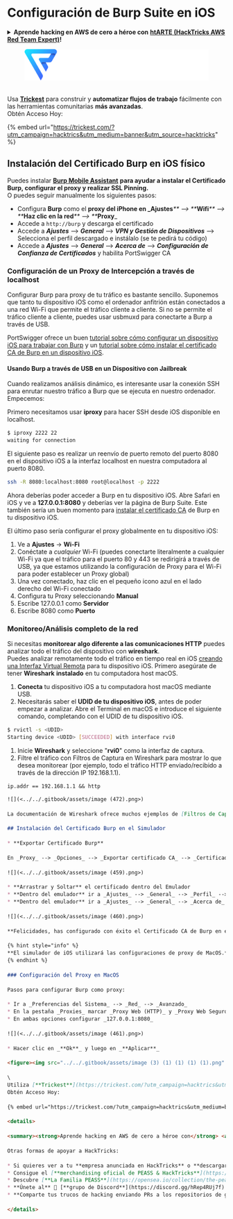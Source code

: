 # Configuración de Burp Suite en iOS

<details>

<summary><strong>Aprende hacking en AWS de cero a héroe con</strong> <a href="https://training.hacktricks.xyz/courses/arte"><strong>htARTE (HackTricks AWS Red Team Expert)</strong></a><strong>!</strong></summary>

Otras formas de apoyar a HackTricks:

* Si quieres ver tu **empresa anunciada en HackTricks** o **descargar HackTricks en PDF**, consulta los [**PLANES DE SUSCRIPCIÓN**](https://github.com/sponsors/carlospolop)!
* Consigue el [**merchandising oficial de PEASS & HackTricks**](https://peass.creator-spring.com)
* Descubre [**La Familia PEASS**](https://opensea.io/collection/the-peass-family), nuestra colección de [**NFTs**](https://opensea.io/collection/the-peass-family) exclusivos
* **Únete al** 💬 [**grupo de Discord**](https://discord.gg/hRep4RUj7f) o al [**grupo de telegram**](https://t.me/peass) o **sígueme** en **Twitter** 🐦 [**@carlospolopm**](https://twitter.com/carlospolopm)**.**
* **Comparte tus trucos de hacking enviando PRs a los repositorios de GitHub de** [**HackTricks**](https://github.com/carlospolop/hacktricks) y [**HackTricks Cloud**](https://github.com/carlospolop/hacktricks-cloud).

</details>

<figure><img src="../../.gitbook/assets/image (3) (1) (1) (1) (1).png" alt=""><figcaption></figcaption></figure>

\
Usa [**Trickest**](https://trickest.com/?utm\_campaign=hacktrics\&utm\_medium=banner\&utm\_source=hacktricks) para construir y **automatizar flujos de trabajo** fácilmente con las herramientas comunitarias **más avanzadas**.\
Obtén Acceso Hoy:

{% embed url="https://trickest.com/?utm_campaign=hacktrics&utm_medium=banner&utm_source=hacktricks" %}

## Instalación del Certificado Burp en iOS físico

Puedes instalar [**Burp Mobile Assistant**](https://portswigger.net/burp/documentation/desktop/tools/mobile-assistant/installing) **para ayudar a instalar el Certificado Burp, configurar el proxy y realizar SSL Pinning.**\
O puedes seguir manualmente los siguientes pasos:

* Configura **Burp** como el **proxy del iPhone en \_Ajustes**_\*\* --> \*\*_**Wifi**_\*\* --> \*\*_**Haz clic en la red**_\*\* --> \*\*_**Proxy**\_
* Accede a `http://burp` y descarga el certificado
* Accede a _**Ajustes**_ --> _**General**_ --> _**VPN y Gestión de Dispositivos**_ --> Selecciona el perfil descargado e instálalo (se te pedirá tu código)
* Accede a _**Ajustes**_ --> _**General**_ --> _**Acerca de**_ --> _**Configuración de Confianza de Certificados**_ y habilita PortSwigger CA

### Configuración de un Proxy de Intercepción a través de localhost

Configurar Burp para proxy de tu tráfico es bastante sencillo. Suponemos que tanto tu dispositivo iOS como el ordenador anfitrión están conectados a una red Wi-Fi que permite el tráfico cliente a cliente. Si no se permite el tráfico cliente a cliente, puedes usar usbmuxd para conectarte a Burp a través de USB.

PortSwigger ofrece un buen [tutorial sobre cómo configurar un dispositivo iOS para trabajar con Burp](https://support.portswigger.net/customer/portal/articles/1841108-configuring-an-ios-device-to-work-with-burp) y un [tutorial sobre cómo instalar el certificado CA de Burp en un dispositivo iOS](https://support.portswigger.net/customer/portal/articles/1841109-installing-burp-s-ca-certificate-in-an-ios-device).

#### Usando Burp a través de USB en un Dispositivo con Jailbreak

Cuando realizamos análisis dinámico, es interesante usar la conexión SSH para enrutar nuestro tráfico a Burp que se ejecuta en nuestro ordenador. Empecemos:

Primero necesitamos usar **iproxy** para hacer SSH desde iOS disponible en localhost.
```bash
$ iproxy 2222 22
waiting for connection
```
El siguiente paso es realizar un reenvío de puerto remoto del puerto 8080 en el dispositivo iOS a la interfaz localhost en nuestra computadora al puerto 8080.
```bash
ssh -R 8080:localhost:8080 root@localhost -p 2222
```
Ahora deberías poder acceder a Burp en tu dispositivo iOS. Abre Safari en iOS y ve a **127.0.0.1:8080** y deberías ver la página de Burp Suite. Este también sería un buen momento para [instalar el certificado CA](https://support.portswigger.net/customer/portal/articles/1841109-installing-burp-s-ca-certificate-in-an-ios-device) de Burp en tu dispositivo iOS.

El último paso sería configurar el proxy globalmente en tu dispositivo iOS:

1. Ve a **Ajustes** -> **Wi-Fi**
2. Conéctate a _cualquier_ Wi-Fi (puedes conectarte literalmente a cualquier Wi-Fi ya que el tráfico para el puerto 80 y 443 se redirigirá a través de USB, ya que estamos utilizando la configuración de Proxy para el Wi-Fi para poder establecer un Proxy global)
3. Una vez conectado, haz clic en el pequeño icono azul en el lado derecho del Wi-Fi conectado
4. Configura tu Proxy seleccionando **Manual**
5. Escribe 127.0.0.1 como **Servidor**
6. Escribe 8080 como **Puerto**

### Monitoreo/Análisis completo de la red

Si necesitas **monitorear algo diferente a las comunicaciones HTTP** puedes analizar todo el tráfico del dispositivo con **wireshark**.\
Puedes analizar remotamente todo el tráfico en tiempo real en iOS [creando una Interfaz Virtual Remota](https://stackoverflow.com/questions/9555403/capturing-mobile-phone-traffic-on-wireshark/33175819#33175819) para tu dispositivo iOS. Primero asegúrate de tener **Wireshark** **instalado** en tu computadora host macOS.

1. **Conecta** tu dispositivo iOS a tu computadora host macOS mediante USB.
2. Necesitarás saber el **UDID de tu dispositivo iOS**, antes de poder empezar a analizar. Abre el Terminal en macOS e introduce el siguiente comando, completando con el UDID de tu dispositivo iOS.
```bash
$ rvictl -s <UDID>
Starting device <UDID> [SUCCEEDED] with interface rvi0
```
1. Inicie **Wireshark** y seleccione "**rvi0**" como la interfaz de captura.
2. Filtre el tráfico con Filtros de Captura en Wireshark para mostrar lo que desea monitorear (por ejemplo, todo el tráfico HTTP enviado/recibido a través de la dirección IP 192.168.1.1).
```
ip.addr == 192.168.1.1 && http
```
```markdown
![](<../../.gitbook/assets/image (472).png>)

La documentación de Wireshark ofrece muchos ejemplos de [Filtros de Captura](https://wiki.wireshark.org/CaptureFilters) que deberían ayudarte a filtrar el tráfico para obtener la información que deseas.

## Instalación del Certificado Burp en el Simulador

* **Exportar Certificado Burp**

En _Proxy_ --> _Opciones_ --> _Exportar certificado CA_ --> _Certificado en formato DER_

![](<../../.gitbook/assets/image (459).png>)

* **Arrastrar y Soltar** el certificado dentro del Emulador
* **Dentro del emulador** ir a _Ajustes_ --> _General_ --> _Perfil_ --> _PortSwigger CA_, y **verificar el certificado**
* **Dentro del emulador** ir a _Ajustes_ --> _General_ --> _Acerca de_ --> _Configuración de Confianza de Certificados_, y **habilitar PortSwigger CA**

![](<../../.gitbook/assets/image (460).png>)

**Felicidades, has configurado con éxito el Certificado CA de Burp en el simulador de iOS**

{% hint style="info" %}
**El simulador de iOS utilizará las configuraciones de proxy de MacOS.**
{% endhint %}

### Configuración del Proxy en MacOS

Pasos para configurar Burp como proxy:

* Ir a _Preferencias del Sistema_ --> _Red_ --> _Avanzado_
* En la pestaña _Proxies_ marcar _Proxy Web (HTTP)_ y _Proxy Web Seguro (HTTPS)_
* En ambas opciones configurar _127.0.0.1:8080_

![](<../../.gitbook/assets/image (461).png>)

* Hacer clic en _**Ok**_ y luego en _**Aplicar**_

<figure><img src="../../.gitbook/assets/image (3) (1) (1) (1) (1).png" alt=""><figcaption></figcaption></figure>

\
Utiliza [**Trickest**](https://trickest.com/?utm_campaign=hacktrics&utm_medium=banner&utm_source=hacktricks) para construir y **automatizar flujos de trabajo** fácilmente con las herramientas comunitarias **más avanzadas**.\
Obtén Acceso Hoy:

{% embed url="https://trickest.com/?utm_campaign=hacktrics&utm_medium=banner&utm_source=hacktricks" %}

<details>

<summary><strong>Aprende hacking en AWS de cero a héroe con</strong> <a href="https://training.hacktricks.xyz/courses/arte"><strong>htARTE (HackTricks AWS Red Team Expert)</strong></a><strong>!</strong></summary>

Otras formas de apoyar a HackTricks:

* Si quieres ver a tu **empresa anunciada en HackTricks** o **descargar HackTricks en PDF** Consulta los [**PLANES DE SUSCRIPCIÓN**](https://github.com/sponsors/carlospolop)!
* Consigue el [**merchandising oficial de PEASS & HackTricks**](https://peass.creator-spring.com)
* Descubre [**La Familia PEASS**](https://opensea.io/collection/the-peass-family), nuestra colección de [**NFTs**](https://opensea.io/collection/the-peass-family) exclusivos
* **Únete al** 💬 [**grupo de Discord**](https://discord.gg/hRep4RUj7f) o al [**grupo de telegram**](https://t.me/peass) o **sigue** a **Twitter** 🐦 [**@carlospolopm**](https://twitter.com/carlospolopm)**.**
* **Comparte tus trucos de hacking enviando PRs a los repositorios de github** [**HackTricks**](https://github.com/carlospolop/hacktricks) y [**HackTricks Cloud**](https://github.com/carlospolop/hacktricks-cloud).

</details>
```
